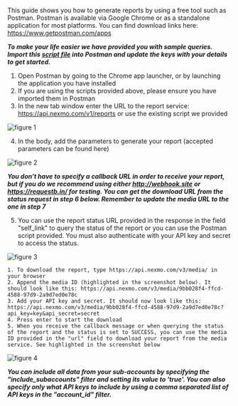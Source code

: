 This guide shows you how to generate reports by using a free tool such as Postman. Postman is available via Google Chrome or as a standalone application for most platforms. You can find download links here: https://www.getpostman.com/apps

**_To make your life easier we have provided you with sample queries. Import this [script file](https://www.getpostman.com/collections/aa8f31ac59cc332f8b1e) into Postman and update the keys with your details to get started._**

1. Open Postman by going to the Chrome app launcher, or by launching the application you have installed
2. If you are using the scripts provided above, please ensure you have imported them in Postman
3. In the new tab window enter the URL to the report service: https://api.nexmo.com/v1/reports or use the existing script we provided

![figure 1](https://api.media.atlassian.com/file/30999294-51a7-4a4b-9e43-05b6e6445298/image?mode=full-fit&client=ca864b5e-9cbc-4f14-b2f1-ad9c58799b70&token=eyJhbGciOiJIUzI1NiJ9.eyJpc3MiOiJjYTg2NGI1ZS05Y2JjLTRmMTQtYjJmMS1hZDljNTg3OTliNzAiLCJhY2Nlc3MiOnsidXJuOmZpbGVzdG9yZTpmaWxlOjMwOTk5Mjk0LTUxYTctNGE0Yi05ZTQzLTA1YjZlNjQ0NTI5OCI6WyJyZWFkIl19LCJleHAiOjE1MjcxNzM4MDEsIm5iZiI6MTUyNzE3MDQ0MX0.HTw4_sbEGsBhPysVf7DyaMceWYEwxjFjxHaqQli-fNI)

4. In the body, add the parameters to generate your report (accepted parameters can be found here)

![figure 2](https://api.media.atlassian.com/file/c14bfe30-b299-4744-b065-70624825634b/image?mode=full-fit&client=ca864b5e-9cbc-4f14-b2f1-ad9c58799b70&token=eyJhbGciOiJIUzI1NiJ9.eyJpc3MiOiJjYTg2NGI1ZS05Y2JjLTRmMTQtYjJmMS1hZDljNTg3OTliNzAiLCJhY2Nlc3MiOnsidXJuOmZpbGVzdG9yZTpmaWxlOmMxNGJmZTMwLWIyOTktNDc0NC1iMDY1LTcwNjI0ODI1NjM0YiI6WyJyZWFkIl19LCJleHAiOjE1MjcxNzM4MTgsIm5iZiI6MTUyNzE3MDQ1OH0.4JOo_rHPTpCHAc6s-28P9mXllnOpyrH-QtxtvWDbRZI)

**_You don't have to specify a callback URL in order to receive your report, but if you do we recommend using either http://webhook.site or https://requestb.in/ for testing. You can get the download URL from the status request in step 6 below. Remember to update the media URL to the one in step 7_**

5. You can use the report status URL provided in the response in the field "self_link" to query the status of the report or you can use the Postman script provided. You must also authenticate with your API key and secret to access the status.

![figure 3](https://api.media.atlassian.com/file/621bd97c-3db2-4055-bddb-2eb84d372789/image?mode=full-fit&client=ca864b5e-9cbc-4f14-b2f1-ad9c58799b70&token=eyJhbGciOiJIUzI1NiJ9.eyJpc3MiOiJjYTg2NGI1ZS05Y2JjLTRmMTQtYjJmMS1hZDljNTg3OTliNzAiLCJhY2Nlc3MiOnsidXJuOmZpbGVzdG9yZTpmaWxlOjYyMWJkOTdjLTNkYjItNDA1NS1iZGRiLTJlYjg0ZDM3Mjc4OSI6WyJyZWFkIl19LCJleHAiOjE1MjcxNzM4MzMsIm5iZiI6MTUyNzE3MDQ3M30.nnbber8NmylEDpgZe-_-9OdAeTS9PQms5gGXPERY-0o)

    1. To download the report, type https://api.nexmo.com/v3/media/ in your browser
    2. Append the media ID (highlighted in the screenshot below). It should look like this: https://api.nexmo.com/v3/media/9bb028f4-ffcd-4588-97d9-2a9d7ed0e78c
    3. Add your API key and secret. It should now look like this: https://api.nexmo.com/v3/media/9bb028f4-ffcd-4588-97d9-2a9d7ed0e78c?api_key=key&api_secret=secret
    4. Press enter to start the download
    5. When you receive the callback message or when querying the status of the report and the status is set to SUCCESS, you can use the media ID provided in the "url" field to download your report from the media service. See highlighted in the screenshot below

![figure 4](https://api.media.atlassian.com/file/5316f496-2897-40c5-93fa-81a33d85cad5/image?mode=full-fit&client=ca864b5e-9cbc-4f14-b2f1-ad9c58799b70&token=eyJhbGciOiJIUzI1NiJ9.eyJpc3MiOiJjYTg2NGI1ZS05Y2JjLTRmMTQtYjJmMS1hZDljNTg3OTliNzAiLCJhY2Nlc3MiOnsidXJuOmZpbGVzdG9yZTpmaWxlOjUzMTZmNDk2LTI4OTctNDBjNS05M2ZhLTgxYTMzZDg1Y2FkNSI6WyJyZWFkIl19LCJleHAiOjE1MjcxNzI5MTEsIm5iZiI6MTUyNzE2OTU1MX0.gx3glqcx0cOAIrr0A_brzOPevIEM9R6gPQFajMSp1gI)

**_You can include all data from your sub-accounts by specifying the "include_subaccounts" filter and setting its value to 'true'. You can also specify only what API keys to include by using a comma separated list of API keys in the "account_id" filter._**

